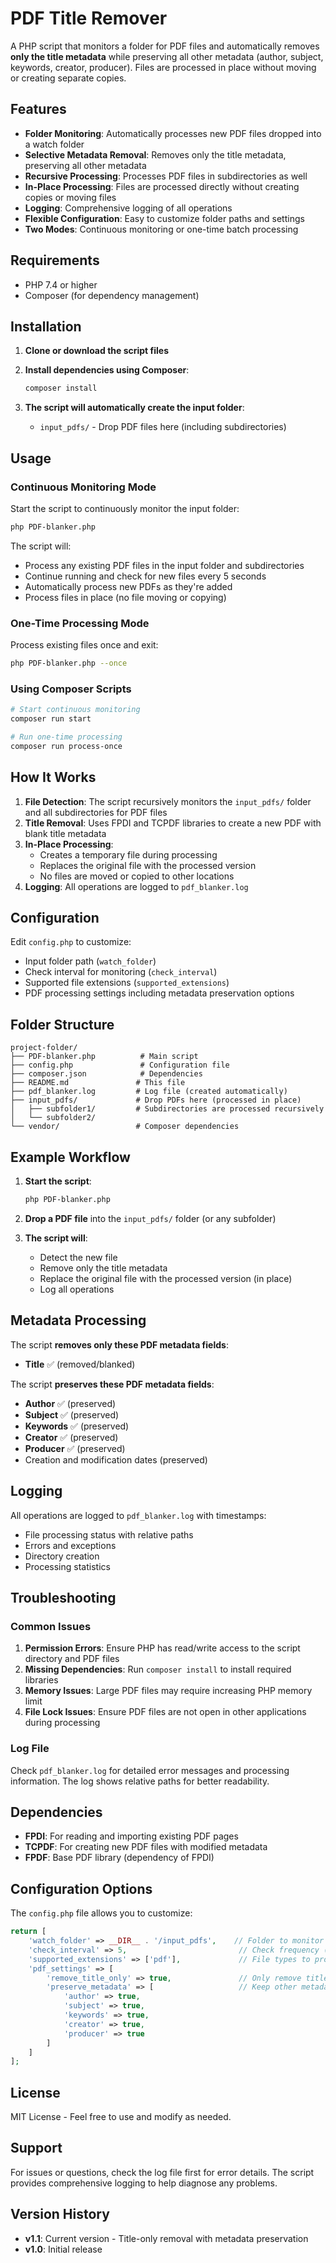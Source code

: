 # PDF Title Remover

A PHP script that monitors a folder for PDF files and automatically removes **only the title metadata** while preserving all other metadata (author, subject, keywords, creator, producer). Files are processed in place without moving or creating separate copies.

## Features

- **Folder Monitoring**: Automatically processes new PDF files dropped into a watch folder
- **Selective Metadata Removal**: Removes only the title metadata, preserving all other metadata
- **Recursive Processing**: Processes PDF files in subdirectories as well
- **In-Place Processing**: Files are processed directly without creating copies or moving files
- **Logging**: Comprehensive logging of all operations
- **Flexible Configuration**: Easy to customize folder paths and settings
- **Two Modes**: Continuous monitoring or one-time batch processing

## Requirements

- PHP 7.4 or higher
- Composer (for dependency management)

## Installation

1. **Clone or download the script files**
2. **Install dependencies using Composer**:
   ```bash
   composer install
   ```

3. **The script will automatically create the input folder**:
   - `input_pdfs/` - Drop PDF files here (including subdirectories)

## Usage

### Continuous Monitoring Mode

Start the script to continuously monitor the input folder:
```bash
php PDF-blanker.php
```

The script will:
- Process any existing PDF files in the input folder and subdirectories
- Continue running and check for new files every 5 seconds
- Automatically process new PDFs as they're added
- Process files in place (no file moving or copying)

### One-Time Processing Mode

Process existing files once and exit:
```bash
php PDF-blanker.php --once
```

### Using Composer Scripts

```bash
# Start continuous monitoring
composer run start

# Run one-time processing
composer run process-once
```

## How It Works

1. **File Detection**: The script recursively monitors the `input_pdfs/` folder and all subdirectories for PDF files
2. **Title Removal**: Uses FPDI and TCPDF libraries to create a new PDF with blank title metadata
3. **In-Place Processing**: 
   - Creates a temporary file during processing
   - Replaces the original file with the processed version
   - No files are moved or copied to other locations
4. **Logging**: All operations are logged to `pdf_blanker.log`

## Configuration

Edit `config.php` to customize:
- Input folder path (`watch_folder`)
- Check interval for monitoring (`check_interval`)
- Supported file extensions (`supported_extensions`)
- PDF processing settings including metadata preservation options

## Folder Structure

```
project-folder/
├── PDF-blanker.php          # Main script
├── config.php               # Configuration file
├── composer.json            # Dependencies
├── README.md               # This file
├── pdf_blanker.log         # Log file (created automatically)
├── input_pdfs/             # Drop PDFs here (processed in place)
│   ├── subfolder1/         # Subdirectories are processed recursively
│   └── subfolder2/
└── vendor/                 # Composer dependencies
```

## Example Workflow

1. **Start the script**:
   ```bash
   php PDF-blanker.php
   ```

2. **Drop a PDF file** into the `input_pdfs/` folder (or any subfolder)

3. **The script will**:
   - Detect the new file
   - Remove only the title metadata
   - Replace the original file with the processed version (in place)
   - Log all operations

## Metadata Processing

The script **removes only these PDF metadata fields**:
- **Title** ✅ (removed/blanked)

The script **preserves these PDF metadata fields**:
- **Author** ✅ (preserved)
- **Subject** ✅ (preserved)
- **Keywords** ✅ (preserved)
- **Creator** ✅ (preserved)
- **Producer** ✅ (preserved)
- Creation and modification dates (preserved)

## Logging

All operations are logged to `pdf_blanker.log` with timestamps:
- File processing status with relative paths
- Errors and exceptions
- Directory creation
- Processing statistics

## Troubleshooting

### Common Issues

1. **Permission Errors**: Ensure PHP has read/write access to the script directory and PDF files
2. **Missing Dependencies**: Run `composer install` to install required libraries
3. **Memory Issues**: Large PDF files may require increasing PHP memory limit
4. **File Lock Issues**: Ensure PDF files are not open in other applications during processing

### Log File

Check `pdf_blanker.log` for detailed error messages and processing information. The log shows relative paths for better readability.

## Dependencies

- **FPDI**: For reading and importing existing PDF pages
- **TCPDF**: For creating new PDF files with modified metadata
- **FPDF**: Base PDF library (dependency of FPDI)

## Configuration Options

The `config.php` file allows you to customize:

```php
return [
    'watch_folder' => __DIR__ . '/input_pdfs',    // Folder to monitor
    'check_interval' => 5,                         // Check frequency (seconds)
    'supported_extensions' => ['pdf'],             // File types to process
    'pdf_settings' => [
        'remove_title_only' => true,               // Only remove title
        'preserve_metadata' => [                   // Keep other metadata
            'author' => true,
            'subject' => true,
            'keywords' => true,
            'creator' => true,
            'producer' => true
        ]
    ]
];
```

## License

MIT License - Feel free to use and modify as needed.

## Support

For issues or questions, check the log file first for error details. The script provides comprehensive logging to help diagnose any problems.

## Version History

- **v1.1**: Current version - Title-only removal with metadata preservation
- **v1.0**: Initial release